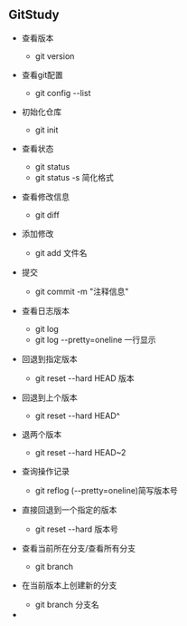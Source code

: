 ## GitStudy

* 查看版本
	* git version
* 查看git配置
	* git config --list
* 初始化仓库
	* git init
* 查看状态
	* git status
	* git status -s 简化格式
* 查看修改信息
	* git diff
* 添加修改
	* git add 文件名
* 提交
	* git commit -m "注释信息"
* 查看日志版本
	* git log
	* git log --pretty=oneline 一行显示
	
* 回退到指定版本
	* git reset --hard HEAD 版本
* 回退到上个版本
	* git reset --hard HEAD^
* 退两个版本
	* git reset --hard HEAD~2
* 查询操作记录
	* git reflog (--pretty=oneline)简写版本号
* 直接回退到一个指定的版本
	* git reset --hard 版本号
	
* 查看当前所在分支/查看所有分支
	* git branch
* 在当前版本上创建新的分支
	* git branch 分支名
* 








